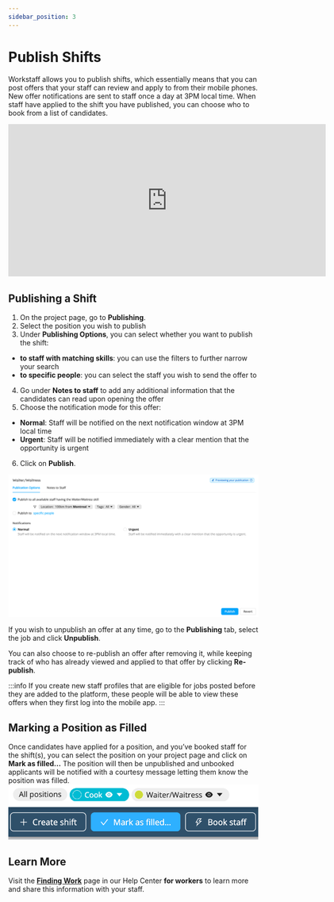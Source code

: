 ```yaml
---
sidebar_position: 3
---
```


# Publish Shifts
Workstaff allows you to publish shifts, which essentially means that you can post offers that your staff can review and apply to from their mobile phones. New offer notifications are sent to staff once a day at 3PM local time. When staff have applied to the shift you have published, you can choose who to book from a list of candidates.

<iframe width="640" height="307" src="https://www.loom.com/embed/c96022293ac844c18e4233404d7bec8a" frameborder="0" webkitallowfullscreen mozallowfullscreen allowfullscreen></iframe>

## Publishing a Shift 
1. On the project page, go to **Publishing**.
2. Select the position you wish to publish
3. Under **Publishing Options**, you can select whether you want to publish the shift:
- **to staff with matching skills**: you can use the filters to further narrow your search
- **to specific people**: you can select the staff you wish to send the offer to
4. Go under **Notes to staff** to add any additional information that the candidates can read upon opening the offer
5. Choose the notification mode for this offer:
- **Normal**: Staff will be notified on the next notification window at  3PM local time
- **Urgent**: Staff will be notified immediately with a clear mention that the opportunity is urgent
6. Click on **Publish**.

![Publishing](Images/publishing.png)

If you wish to unpublish an offer at any time, go to the **Publishing** tab, select the job and click **Unpublish**.

You can also choose to re-publish an offer after removing it, while keeping track of who has already viewed and applied to that offer by clicking **Re-publish**.

:::info
If you create new staff profiles that are eligible for jobs posted before they are added to the platform, these people will be able to view these offers when they first log into the mobile app.
:::

## Marking a Position as Filled 
Once candidates have applied for a position, and you’ve booked staff for the shift(s), you can select the position on your project page and click on **Mark as filled…** The position will then be unpublished and unbooked applicants will be notified with a courtesy message letting them know the position was filled. 
![mark_as_filled.png](Images/mark_as_filled.png)

## Learn More
Visit the [**Finding Work**](https://help.workstaff.app/docs/workers/shifts/offers/) page in our Help Center **for workers** to learn more and share this information with your staff. 
